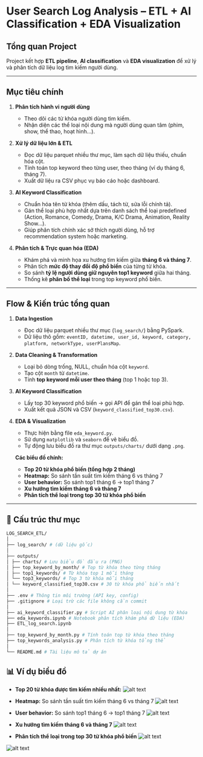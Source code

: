 # User Search Log Analysis – ETL + AI Classification + EDA Visualization

## Tổng quan Project

Project kết hợp **ETL pipeline**, **AI classification** và **EDA visualization** để xử lý và phân tích dữ liệu log tìm kiếm người dùng.

---

## Mục tiêu chính

1. **Phân tích hành vi người dùng**

   - Theo dõi các từ khóa người dùng tìm kiếm.
   - Nhận diện các thể loại nội dung mà người dùng quan tâm (phim, show, thể thao, hoạt hình…).

2. **Xử lý dữ liệu lớn & ETL**

   - Đọc dữ liệu parquet nhiều thư mục, làm sạch dữ liệu thiếu, chuẩn hóa cột.
   - Tính toán top keyword theo từng user, theo tháng (ví dụ tháng 6, tháng 7).
   - Xuất dữ liệu ra CSV phục vụ báo cáo hoặc dashboard.

3. **AI Keyword Classification**

   - Chuẩn hóa tên từ khóa (thêm dấu, tách từ, sửa lỗi chính tả).
   - Gán thể loại phù hợp nhất dựa trên danh sách thể loại predefined (Action, Romance, Comedy, Drama, K/C Drama, Animation, Reality Show…).
   - Giúp phân tích chính xác sở thích người dùng, hỗ trợ recommendation system hoặc marketing.

4. **Phân tích & Trực quan hóa (EDA)**
   - Khám phá và minh họa xu hướng tìm kiếm giữa **tháng 6 và tháng 7**.
   - Phân tích **mức độ thay đổi độ phổ biến** của từng từ khóa.
   - So sánh **tỷ lệ người dùng giữ nguyên top1 keyword** giữa hai tháng.
   - Thống kê **phân bố thể loại** trong top keyword phổ biến.

---

## Flow & Kiến trúc tổng quan

1. **Data Ingestion**

   - Đọc dữ liệu parquet nhiều thư mục (`log_search/`) bằng PySpark.
   - Dữ liệu thô gồm: `eventID, datetime, user_id, keyword, category, platform, networkType, userPlansMap`.

2. **Data Cleaning & Transformation**

   - Loại bỏ dòng trống, NULL, chuẩn hóa cột `keyword`.
   - Tạo cột `month` từ `datetime`.
   - Tính **top keyword mỗi user theo tháng** (top 1 hoặc top 3).

3. **AI Keyword Classification**

   - Lấy top 30 keyword phổ biến → gọi API để gán thể loại phù hợp.
   - Xuất kết quả JSON và CSV (`keyword_classified_top30.csv`).

4. **EDA & Visualization**

   - Thực hiện bằng file `eda_keyword.py`.
   - Sử dụng `matplotlib` và `seaborn` để vẽ biểu đồ.
   - Tự động lưu biểu đồ ra thư mục `outputs/charts/` dưới dạng `.png`.

   **Các biểu đồ chính:**

   - **Top 20 từ khóa phổ biến (tổng hợp 2 tháng)**
   - **Heatmap:** So sánh tần suất tìm kiếm tháng 6 vs tháng 7
   - **User behavior:** So sánh top1 tháng 6 → top1 tháng 7
   - **Xu hướng tìm kiếm tháng 6 và tháng 7**
   - **Phân tích thể loại trong top 30 từ khóa phổ biến**

---

## 📂 Cấu trúc thư mục

```bash
LOG_SEARCH_ETL/
│
├── log_search/ # (dữ liệu gốc)
│
├── outputs/
│ ├── charts/ # Lưu biểu đồ đầu ra (PNG)
│ ├── top_keyword_by_month/ # Top từ khóa theo từng tháng
│ ├── top1_keywords/ # Từ khóa top 1 mỗi tháng
│ └── top3_keywords/ # Top 3 từ khóa mỗi tháng
│ └── keyword_classified_top30.csv # 30 từ khóa phổ biến nhất
│
├── .env # Thông tin môi trường (API key, config)
├── .gitignore # Loại trừ các file không cần commit
│
├── ai_keyword_classifier.py # Script AI phân loại nội dung từ khóa
├── eda_keywords.ipynb # Notebook phân tích khám phá dữ liệu (EDA)
├── ETL_log_search.ipynb
│
├── top_keyword_by_month.py # Tính toán top từ khóa theo tháng
├── top_keywords_analysis.py # Phân tích từ khóa tổng thể
│
└── README.md # Tài liệu mô tả dự án

```

## 📊 Ví dụ biểu đồ

- **Top 20 từ khóa được tìm kiếm nhiều nhất:**
  ![alt text](image.png)

- **Heatmap:** So sánh tần suất tìm kiếm tháng 6 vs tháng 7
  ![alt text](image-1.png)

- **User behavior:** So sánh top1 tháng 6 → top1 tháng 7
  ![alt text](image-2.png)

- **Xu hướng tìm kiếm tháng 6 và tháng 7**
  ![alt text](image-3.png)

- **Phân tích thể loại trong top 30 từ khóa phổ biến**
  ![alt text](image-4.png)

![alt text](image-5.png)
